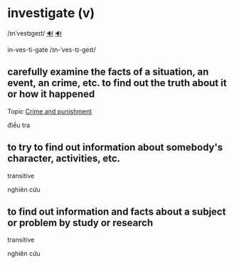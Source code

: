 # investigate (v)

/ɪnˈvestɪɡeɪt/ [🔊](https://www.oxfordlearnersdictionaries.com/media/english/uk_pron/i/inv/inves/investigate__gb_2.mp3) [🔊](https://www.oxfordlearnersdictionaries.com/media/english/us_pron/i/inv/inves/investigate__us_1.mp3)

in-ves-ti-gate /ɪn-ˈves-tɪ-ɡeɪt/

## carefully examine the facts of a situation, an event, an crime, etc. to find out the truth about it or how it happened

Topic [Crime and punishment](../topics/crime-and-punishment.md#crime--punishment)

điều tra

## to try to find out information about somebody's character, activities, etc.

transitive

nghiên cứu

## to find out information and facts about a subject or problem by study or research

transitive

nghiên cứu